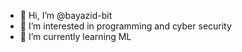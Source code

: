 - 👋 Hi, I’m @bayazid-bit
- 👀 I’m interested in programming and cyber security
- 🌱 I’m currently learning ML


<!---
bayazid-bit/bayazid-bit is a ✨ special ✨ repository because its `README.md` (this file) appears on your GitHub profile.
You can click the Preview link to take a look at your changes.
--->

